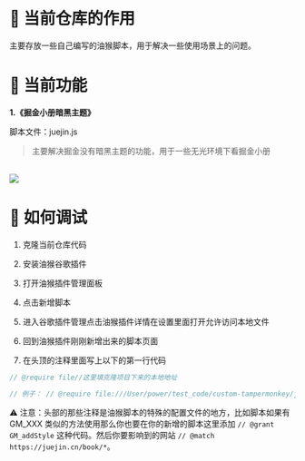 # 🫶 当前仓库的作用

主要存放一些自己编写的油猴脚本，用于解决一些使用场景上的问题。

# 👻 当前功能

**1.《掘金小册暗黑主题》**

脚本文件：juejin.js

> 主要解决掘金没有暗黑主题的功能，用于一些无光环境下看掘金小册
<br>

<img src="https://guitar-1305021979.cos.ap-guangzhou.myqcloud.com/uPic/Gynz9m.png" />

# 🥽 如何调试

1. 克隆当前仓库代码

2. 安装油猴谷歌插件

3. 打开油猴插件管理面板

4. 点击新增脚本

5. 进入谷歌插件管理点击油猴插件详情在设置里面打开允许访问本地文件

6. 回到油猴插件刚刚新增出来的脚本页面

7. 在头顶的注释里面写上以下的第一行代码

```js 
// @require file//这里填克隆项目下来的本地地址

// 例子： // @require file:///User/power/test_code/custom-tampermonkey/juejin.js
```

⚠️ 注意：头部的那些注释是油猴脚本的特殊的配置文件的地方，比如脚本如果有 GM_XXX 类似的方法使用那么你也要在你的新增的脚本这里添加 `// @grant   GM_addStyle` 这种代码。然后你要影响到的网站 `// @match  https://juejin.cn/book/*`。